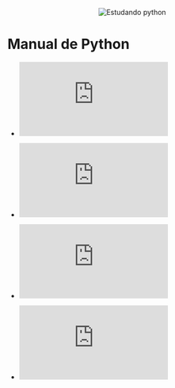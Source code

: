 <div align="center">

![Estudando python](https://logospng.org/download/python/logo-python-256.png)

</div>

# Manual de Python

* ![Listas ou Arrays](https://github.com/Maicondlp/Python/blob/main/Manual/listas.md)

* ![Ordenando Listas](https://github.com/Maicondlp/Python/blob/main/Manual/listas.md)
* ![List Comprehetions](https://github.com/Maicondlp/Python/blob/main/Manual/list_comprehetions.md)
* ![Fatiando uma lista](https://github.com/Maicondlp/Python/blob/main/Manual/fatiando_lista.md)
